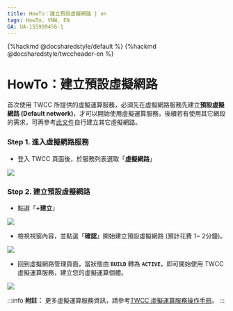 ```yaml
---
title: HowTo：建立預設虛擬網路 | en
tags: HowTo, VNW, EN
GA: UA-155999456-1
---
```


{%hackmd @docsharedstyle/default %}
{%hackmd @docsharedstyle/twccheader-en %}

# HowTo：建立預設虛擬網路

首次使用 TWCC 所提供的虛擬運算服務，必須先在虛擬網路服務先建立**預設虛擬網路 (Default network)**，才可以開始使用虛擬運算服務，後續若有使用其它網段的需求，可再參考[此文件](https://man.twcc.ai/@twccdocs/guide-vcs-vnw-zh)自行建立其它虛擬網路。

### Step 1. 進入虛擬網路服務

* 登入 TWCC 頁面後，於服務列表選取「**虛擬網路**」

![](https://cos.twcc.ai/SYS-MANUAL/uploads/upload_c1d8215bd467a359eba7ec079cf76781.png)

<!-- 
EN PIC
![](https://cos.twcc.ai/SYS-MANUAL/uploads/upload_af9a7dee572b42aa41038508efca2427.png) -->



### Step 2. 建立預設虛擬網路

- 點選「**+建立**」

![](https://cos.twcc.ai/SYS-MANUAL/uploads/upload_ecb79a409b55ab29b5a644cc123cc6cd.png)

<!-- 
EN PIC
![](https://cos.twcc.ai/SYS-MANUAL/uploads/upload_a3257d06f71ce4ea02c420e4158a954e.png) -->


- 檢視視窗內容，並點選「**確認**」開始建立預設虛擬網路 (預計花費 1~ 2分鐘)。

![](https://cos.twcc.ai/SYS-MANUAL/uploads/upload_8e36b235abbda395a4052b283f5d75a5.png)

<!-- 
EN PIC
![](https://cos.twcc.ai/SYS-MANUAL/uploads/upload_797125916680b1a4e87e072805d017ba.png) -->



- 回到虛擬網路管理頁面，當狀態由 **`BUILD`** 轉為  **`ACTIVE`**，即可開始使用 TWCC 虛擬運算服務，建立您的虛擬運算個體。

![](https://cos.twcc.ai/SYS-MANUAL/uploads/upload_70bf429490efc66ac29e357ee7770bca.png)

<!-- 
EN PIC
![](https://cos.twcc.ai/SYS-MANUAL/uploads/upload_4eb711285439bcd8393c8304f1141ba8.png) -->



:::info
<i class="fa fa-paperclip fa-20" aria-hidden="true"></i> **附註：** 更多虛擬運算服務資訊，請參考[<ins>TWCC 虛擬運算服務操作手冊</ins>](https://man.twcc.ai/@twccdocs/doc-vcs-main-zh)。
:::
